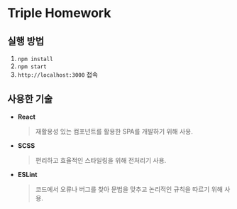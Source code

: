 # Triple Homework

## 실행 방법
1. `npm install`
2. `npm start`
3. `http://localhost:3000` 접속

## 사용한 기술
- **React**
	> 재활용성 있는 컴포넌트를 활용한 SPA를 개발하기 위해 사용.
- **SCSS**
	> 편리하고 효율적인 스타일링을 위해 전처리기 사용.
- **ESLint**
	> 코드에서 오류나 버그를 찾아 문법을 맞추고 논리적인 규칙을 따르기 위해 사용.
